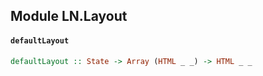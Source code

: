 ## Module LN.Layout

#### `defaultLayout`

``` purescript
defaultLayout :: State -> Array (HTML _ _) -> HTML _ _
```


